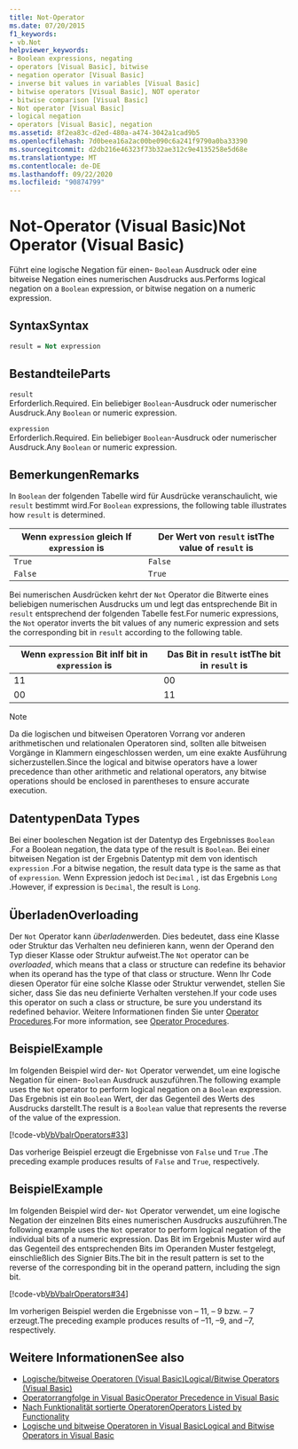 ```yaml
---
title: Not-Operator
ms.date: 07/20/2015
f1_keywords:
- vb.Not
helpviewer_keywords:
- Boolean expressions, negating
- operators [Visual Basic], bitwise
- negation operator [Visual Basic]
- inverse bit values in variables [Visual Basic]
- bitwise operators [Visual Basic], NOT operator
- bitwise comparison [Visual Basic]
- Not operator [Visual Basic]
- logical negation
- operators [Visual Basic], negation
ms.assetid: 8f2ea83c-d2ed-480a-a474-3042a1cad9b5
ms.openlocfilehash: 7d0beea16a2ac00be090c6a241f9790a0ba33390
ms.sourcegitcommit: d2db216e46323f73b32ae312c9e4135258e5d68e
ms.translationtype: MT
ms.contentlocale: de-DE
ms.lasthandoff: 09/22/2020
ms.locfileid: "90874799"
---
```

# <a name="not-operator-visual-basic"></a><span data-ttu-id="8e55b-102">Not-Operator (Visual Basic)</span><span class="sxs-lookup"><span data-stu-id="8e55b-102">Not Operator (Visual Basic)</span></span>

<span data-ttu-id="8e55b-103">Führt eine logische Negation für einen- `Boolean` Ausdruck oder eine bitweise Negation eines numerischen Ausdrucks aus.</span><span class="sxs-lookup"><span data-stu-id="8e55b-103">Performs logical negation on a `Boolean` expression, or bitwise negation on a numeric expression.</span></span>  
  
## <a name="syntax"></a><span data-ttu-id="8e55b-104">Syntax</span><span class="sxs-lookup"><span data-stu-id="8e55b-104">Syntax</span></span>  
  
```vb  
result = Not expression  
```  
  
## <a name="parts"></a><span data-ttu-id="8e55b-105">Bestandteile</span><span class="sxs-lookup"><span data-stu-id="8e55b-105">Parts</span></span>  

 `result`  
 <span data-ttu-id="8e55b-106">Erforderlich.</span><span class="sxs-lookup"><span data-stu-id="8e55b-106">Required.</span></span> <span data-ttu-id="8e55b-107">Ein beliebiger `Boolean`-Ausdruck oder numerischer Ausdruck.</span><span class="sxs-lookup"><span data-stu-id="8e55b-107">Any `Boolean` or numeric expression.</span></span>  
  
 `expression`  
 <span data-ttu-id="8e55b-108">Erforderlich.</span><span class="sxs-lookup"><span data-stu-id="8e55b-108">Required.</span></span> <span data-ttu-id="8e55b-109">Ein beliebiger `Boolean`-Ausdruck oder numerischer Ausdruck.</span><span class="sxs-lookup"><span data-stu-id="8e55b-109">Any `Boolean` or numeric expression.</span></span>  
  
## <a name="remarks"></a><span data-ttu-id="8e55b-110">Bemerkungen</span><span class="sxs-lookup"><span data-stu-id="8e55b-110">Remarks</span></span>  

 <span data-ttu-id="8e55b-111">In `Boolean` der folgenden Tabelle wird für Ausdrücke veranschaulicht, wie `result` bestimmt wird.</span><span class="sxs-lookup"><span data-stu-id="8e55b-111">For `Boolean` expressions, the following table illustrates how `result` is determined.</span></span>  
  
|<span data-ttu-id="8e55b-112">Wenn `expression` gleich </span><span class="sxs-lookup"><span data-stu-id="8e55b-112">If `expression` is</span></span>|<span data-ttu-id="8e55b-113">Der Wert von `result` ist</span><span class="sxs-lookup"><span data-stu-id="8e55b-113">The value of `result` is</span></span>|  
|------------------------|------------------------------|  
|`True`|`False`|  
|`False`|`True`|  
  
 <span data-ttu-id="8e55b-114">Bei numerischen Ausdrücken kehrt der `Not` Operator die Bitwerte eines beliebigen numerischen Ausdrucks um und legt das entsprechende Bit in `result` entsprechend der folgenden Tabelle fest.</span><span class="sxs-lookup"><span data-stu-id="8e55b-114">For numeric expressions, the `Not` operator inverts the bit values of any numeric expression and sets the corresponding bit in `result` according to the following table.</span></span>  
  
|<span data-ttu-id="8e55b-115">Wenn `expression` Bit in</span><span class="sxs-lookup"><span data-stu-id="8e55b-115">If bit in `expression` is</span></span>|<span data-ttu-id="8e55b-116">Das Bit in `result` ist</span><span class="sxs-lookup"><span data-stu-id="8e55b-116">The bit in `result` is</span></span>|  
|-------------------------------|----------------------------|  
|<span data-ttu-id="8e55b-117">1</span><span class="sxs-lookup"><span data-stu-id="8e55b-117">1</span></span>|<span data-ttu-id="8e55b-118">0</span><span class="sxs-lookup"><span data-stu-id="8e55b-118">0</span></span>|  
|<span data-ttu-id="8e55b-119">0</span><span class="sxs-lookup"><span data-stu-id="8e55b-119">0</span></span>|<span data-ttu-id="8e55b-120">1</span><span class="sxs-lookup"><span data-stu-id="8e55b-120">1</span></span>|  
  
> [!NOTE]
> <span data-ttu-id="8e55b-121">Da die logischen und bitweisen Operatoren Vorrang vor anderen arithmetischen und relationalen Operatoren sind, sollten alle bitweisen Vorgänge in Klammern eingeschlossen werden, um eine exakte Ausführung sicherzustellen.</span><span class="sxs-lookup"><span data-stu-id="8e55b-121">Since the logical and bitwise operators have a lower precedence than other arithmetic and relational operators, any bitwise operations should be enclosed in parentheses to ensure accurate execution.</span></span>  
  
## <a name="data-types"></a><span data-ttu-id="8e55b-122">Datentypen</span><span class="sxs-lookup"><span data-stu-id="8e55b-122">Data Types</span></span>  

 <span data-ttu-id="8e55b-123">Bei einer booleschen Negation ist der Datentyp des Ergebnisses `Boolean` .</span><span class="sxs-lookup"><span data-stu-id="8e55b-123">For a Boolean negation, the data type of the result is `Boolean`.</span></span> <span data-ttu-id="8e55b-124">Bei einer bitweisen Negation ist der Ergebnis Datentyp mit dem von identisch `expression` .</span><span class="sxs-lookup"><span data-stu-id="8e55b-124">For a bitwise negation, the result data type is the same as that of `expression`.</span></span> <span data-ttu-id="8e55b-125">Wenn Expression jedoch ist `Decimal` , ist das Ergebnis `Long` .</span><span class="sxs-lookup"><span data-stu-id="8e55b-125">However, if expression is `Decimal`, the result is `Long`.</span></span>  
  
## <a name="overloading"></a><span data-ttu-id="8e55b-126">Überladen</span><span class="sxs-lookup"><span data-stu-id="8e55b-126">Overloading</span></span>  

 <span data-ttu-id="8e55b-127">Der `Not` Operator kann *überladen*werden. Dies bedeutet, dass eine Klasse oder Struktur das Verhalten neu definieren kann, wenn der Operand den Typ dieser Klasse oder Struktur aufweist.</span><span class="sxs-lookup"><span data-stu-id="8e55b-127">The `Not` operator can be *overloaded*, which means that a class or structure can redefine its behavior when its operand has the type of that class or structure.</span></span> <span data-ttu-id="8e55b-128">Wenn Ihr Code diesen Operator für eine solche Klasse oder Struktur verwendet, stellen Sie sicher, dass Sie das neu definierte Verhalten verstehen.</span><span class="sxs-lookup"><span data-stu-id="8e55b-128">If your code uses this operator on such a class or structure, be sure you understand its redefined behavior.</span></span> <span data-ttu-id="8e55b-129">Weitere Informationen finden Sie unter [Operator Procedures](../../programming-guide/language-features/procedures/operator-procedures.md).</span><span class="sxs-lookup"><span data-stu-id="8e55b-129">For more information, see [Operator Procedures](../../programming-guide/language-features/procedures/operator-procedures.md).</span></span>  
  
## <a name="example"></a><span data-ttu-id="8e55b-130">Beispiel</span><span class="sxs-lookup"><span data-stu-id="8e55b-130">Example</span></span>  

 <span data-ttu-id="8e55b-131">Im folgenden Beispiel wird der- `Not` Operator verwendet, um eine logische Negation für einen- `Boolean` Ausdruck auszuführen.</span><span class="sxs-lookup"><span data-stu-id="8e55b-131">The following example uses the `Not` operator to perform logical negation on a `Boolean` expression.</span></span> <span data-ttu-id="8e55b-132">Das Ergebnis ist ein `Boolean` Wert, der das Gegenteil des Werts des Ausdrucks darstellt.</span><span class="sxs-lookup"><span data-stu-id="8e55b-132">The result is a `Boolean` value that represents the reverse of the value of the expression.</span></span>  
  
 [!code-vb[VbVbalrOperators#33](~/samples/snippets/visualbasic/VS_Snippets_VBCSharp/VbVbalrOperators/VB/Class1.vb#33)]  
  
 <span data-ttu-id="8e55b-133">Das vorherige Beispiel erzeugt die Ergebnisse von `False` und `True` .</span><span class="sxs-lookup"><span data-stu-id="8e55b-133">The preceding example produces results of `False` and `True`, respectively.</span></span>  
  
## <a name="example"></a><span data-ttu-id="8e55b-134">Beispiel</span><span class="sxs-lookup"><span data-stu-id="8e55b-134">Example</span></span>  

 <span data-ttu-id="8e55b-135">Im folgenden Beispiel wird der- `Not` Operator verwendet, um eine logische Negation der einzelnen Bits eines numerischen Ausdrucks auszuführen.</span><span class="sxs-lookup"><span data-stu-id="8e55b-135">The following example uses the `Not` operator to perform logical negation of the individual bits of a numeric expression.</span></span> <span data-ttu-id="8e55b-136">Das Bit im Ergebnis Muster wird auf das Gegenteil des entsprechenden Bits im Operanden Muster festgelegt, einschließlich des Signier Bits.</span><span class="sxs-lookup"><span data-stu-id="8e55b-136">The bit in the result pattern is set to the reverse of the corresponding bit in the operand pattern, including the sign bit.</span></span>  
  
 [!code-vb[VbVbalrOperators#34](~/samples/snippets/visualbasic/VS_Snippets_VBCSharp/VbVbalrOperators/VB/Class1.vb#34)]  
  
 <span data-ttu-id="8e55b-137">Im vorherigen Beispiel werden die Ergebnisse von – 11, – 9 bzw. – 7 erzeugt.</span><span class="sxs-lookup"><span data-stu-id="8e55b-137">The preceding example produces results of –11, –9, and –7, respectively.</span></span>  
  
## <a name="see-also"></a><span data-ttu-id="8e55b-138">Weitere Informationen</span><span class="sxs-lookup"><span data-stu-id="8e55b-138">See also</span></span>

- [<span data-ttu-id="8e55b-139">Logische/bitweise Operatoren (Visual Basic)</span><span class="sxs-lookup"><span data-stu-id="8e55b-139">Logical/Bitwise Operators (Visual Basic)</span></span>](logical-bitwise-operators.md)
- [<span data-ttu-id="8e55b-140">Operatorrangfolge in Visual Basic</span><span class="sxs-lookup"><span data-stu-id="8e55b-140">Operator Precedence in Visual Basic</span></span>](operator-precedence.md)
- [<span data-ttu-id="8e55b-141">Nach Funktionalität sortierte Operatoren</span><span class="sxs-lookup"><span data-stu-id="8e55b-141">Operators Listed by Functionality</span></span>](operators-listed-by-functionality.md)
- [<span data-ttu-id="8e55b-142">Logische und bitweise Operatoren in Visual Basic</span><span class="sxs-lookup"><span data-stu-id="8e55b-142">Logical and Bitwise Operators in Visual Basic</span></span>](../../programming-guide/language-features/operators-and-expressions/logical-and-bitwise-operators.md)
